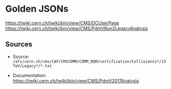 # Golden JSONs

https://twiki.cern.ch/twiki/bin/view/CMS/DCUserPage
https://twiki.cern.ch/twiki/bin/view/CMS/PdmVRun2LegacyAnalysis

## Sources  

- Source:
`/afs/cern.ch/cms/CAF/CMSCOMM/COMM_DQM/certification/Collisions1*/13TeV/Legacy*/*.txt`  

- Documentation:
https://twiki.cern.ch/twiki/bin/view/CMS/PdmV2017Analysis

